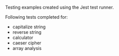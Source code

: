 Testing examples created using the Jest test runner. 

Following tests completed for:
- capitalize string
- reverse string 
- calculator
- caeser cipher
- array analysis
